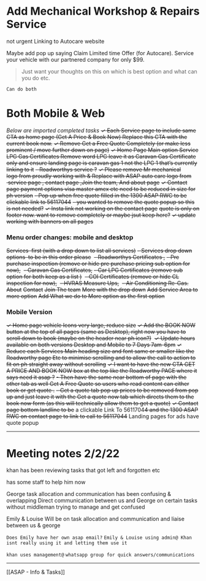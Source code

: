 # Add Mechanical Workshop & Repairs Service

not urgent
Linking to Autocare website

Maybe add pop up saying Claim Limited time Offer (for Autocare).
Service your vehicle with our partnered company for only $99.

> Just want your thoughts on this on which is best option and what can you do etc.

`Can do both`

# Both Mobile & Web
_Below are imported completed tasks_
~~✓ Each Service page to include same CTA as home page (Get A Price & Book Now) Replace this CTA with the current book now.~~
~~✓ Remove Get a Free Quote Completely (or make less prominent / move further down on page)~~
~~✓ Home Page Main option Service LPG Gas Certificates Remove word LPG leave it as Caravan Gas Certificate only and ensure landing page is caravan gas 1 not the LPG 1 that’s currently linking to it~~
~~- Roadworthys service ?~~
~~✓ Please remove Mr mechanical logo from proudly working with & Replace with ASAP auto care logo from  service page , contact page ,Join the team, And about page~~
~~✓ Contact page payment options visa master amex etc need to be reduced in size for ph version~~
~~- Pop up when free quote filled in the 1300 ASAP RWC to be clickable link to 56117044~~
~~- you wanted to remove the quote popup so this is not needed?~~
~~✓ Insta link not working on the contact page~~
~~quote is only on footer now. want to remove completely or maybe jsut keep here?~~
~~✓ update working with banners on all pages~~


### Menu order changes: mobile and desktop
~~Services  first (with a drop down to list all services)~~
~~- Services drop down options  to be in this order please~~ 
~~- Roadworthys Certificates ,~~
~~- Pre purchase inspection (remove or hide pre purchase pricing sub option for now),~~ 
~~- Caravan Gas Certificates,~~
~~- Car LPG Certificates (remove sub option for both keep as a list )~~ 
~~- COI Certificates (remove or hide CL inspection for now),~~ 
~~- HVRAS Measure Ups,~~ 
~~- Air Conditioning Re-Gas.~~
~~About~~
~~Contact~~
~~Join The team~~
~~More with the drop down~~
~~Add Service Area to more option~~
~~Add What we do to More option as the first option~~


### Mobile Version
~~✓ Home page vehicle Icons very large, reduce size~~
~~✓ Add the BOOK NOW button at the top of all pages (same as Desktop), right now you have to scroll down to book (maybe on the header near ph icon?)~~ 
~~✓ Update hours available on both versions Desktop and Mobile to 7 Days 7am-6pm~~
~~✓ Reduce each Services Main heading size and font same or smaller like the Roadworthy page Etc to minimise scrolling and to allow the call to action to fit on ph straight away without scrolling~~
~~✓ I want to have the new CTA GET A PRICE AND BOOK NOW box at the top like the Roadworthy PAGE where it says need it asap ?~~
~~- Then have the same near bottom of page with the other tab as well Get A Free Quote so users who read content can either book or get quote .~~
~~- Get a quote tab pop up prices to be removed from pop up and just leave it with the Get a quote now tab which directs them to the book now form (as this will technically allow them to get a quote)~~
~~✓ Contact page bottom landline to be~~ a clickable Link To 5611704~~4 and the 1300 ASAP RWC on contact page to link to call to 56117044~~
Landing pages for ads have quote popup


---

#  Meeting notes 2/2/22

khan has been reviewing tasks that got left and forgotten etc

has some staff to help him now

George
task allocation and communication has been confusing & overlapping
Direct communication between us and George on certain tasks without middleman trying to manage and get confused

Emily & Louise
Will be on task allocation and communication and liaise between us & george

`Does Emily have her own asap email?`
`Emily & Louise using admin@ Khan isnt really using it and letting them use it`

`khan uses management@`
`whatsapp group for quick answers/communications`

---
[[ASAP - Info & Tasks]]